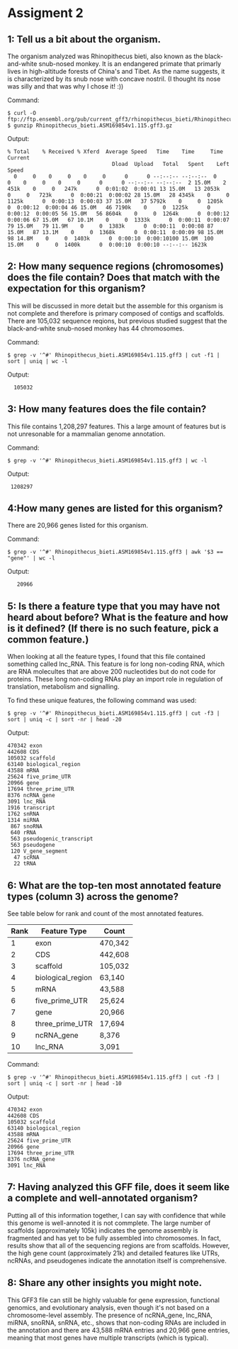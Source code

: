# Assigment 2

## 1: Tell us a bit about the organism.
The organism analyzed was Rhinopithecus bieti, also known as the black-and-white snub-nosed monkey. It is an endangered primate that primarly lives in high-altitude forests of China's and Tibet. As the name suggests, it is characterized by its snub nose with concave nostril. (I thought its nose was silly and that was why I chose it! :))

Command:
```
$ curl -O ftp://ftp.ensembl.org/pub/current_gff3/rhinopithecus_bieti/Rhinopithecus_bieti.ASM169854v1.115.gff3.gz
$ gunzip Rhinopithecus_bieti.ASM169854v1.115.gff3.gz
```
Output:
```
% Total    % Received % Xferd  Average Speed   Time    Time     Time  Current
                                 Dload  Upload   Total   Spent    Left  Speed
  0     0    0     0    0     0      0      0 --:--:-- --:--:--  0     0    0     0    0     0      0      0 --:--:-- --:--:--  2 15.0M    2  451k    0     0   247k      0  0:01:02  0:00:01 13 15.0M   13 2053k    0     0   723k      0  0:00:21  0:00:02 28 15.0M   28 4345k    0     0  1125k      0  0:00:13  0:00:03 37 15.0M   37 5792k    0     0  1205k      0  0:00:12  0:00:04 46 15.0M   46 7190k    0     0  1225k      0  0:00:12  0:00:05 56 15.0M   56 8604k    0     0  1264k      0  0:00:12  0:00:06 67 15.0M   67 10.1M    0     0  1333k      0  0:00:11  0:00:07 79 15.0M   79 11.9M    0     0  1383k      0  0:00:11  0:00:08 87 15.0M   87 13.1M    0     0  1368k      0  0:00:11  0:00:09 98 15.0M   98 14.8M    0     0  1403k      0  0:00:10  0:00:10100 15.0M  100 15.0M    0     0  1400k      0  0:00:10  0:00:10 --:--:-- 1623k
```

## 2: How many sequence regions (chromosomes) does the file contain? Does that match with the expectation for this organism?
This will be discussed in more detait but the assemble for this organism is not complete and therefore is primary composed of contigs and scaffolds. There are 105,032 sequence reqions, but previous studied suggest that the black-and-white snub-nosed monkey has 44 chromosomes. 

Command:
```
$ grep -v '^#' Rhinopithecus_bieti.ASM169854v1.115.gff3 | cut -f1 | sort | uniq | wc -l
```
Output:
```
  105032
```

## 3: How many features does the file contain?
This file contains 1,208,297 features. This a large amount of features but is not unresonable for a mammalian genome annotation. 

Command:
```
$ grep -v '^#' Rhinopithecus_bieti.ASM169854v1.115.gff3 | wc -l
```
 Output:
```
 1208297
```

## 4:How many genes are listed for this organism?
There are 20,966 genes listed for this organism. 

Command:
```
$ grep -v '^#' Rhinopithecus_bieti.ASM169854v1.115.gff3 | awk '$3 == "gene"' | wc -l

```
Output:
```
   20966
```

## 5: Is there a feature type that you may have not heard about before? What is the feature and how is it defined? (If there is no such feature, pick a common feature.)
When looking at all the feature types, I found that this file contained something called lnc_RNA. This feature is for long non-coding RNA, which are RNA molecultes that are above 200 nucleotides but do not code for proteins. These long non-coding RNAs play an import role in regulation of translation, metabolism and signalling. 

To find these unique features, the following command was used:
```
$ grep -v '^#' Rhinopithecus_bieti.ASM169854v1.115.gff3 | cut -f3 | sort | uniq -c | sort -nr | head -20
```
Output:
```
470342 exon
442608 CDS
105032 scaffold
63140 biological_region
43588 mRNA
25624 five_prime_UTR
20966 gene
17694 three_prime_UTR
8376 ncRNA_gene
3091 lnc_RNA
1916 transcript
1762 snRNA
1314 miRNA
 867 snoRNA
 640 rRNA
 563 pseudogenic_transcript
 563 pseudogene
 120 V_gene_segment
  47 scRNA
  22 tRNA
```

## 6: What are the top-ten most annotated feature types (column 3) across the genome?
See table below for rank and count of the most annotated features.

| Rank | Feature Type       | Count    |
|------|--------------------|----------|
| 1    | exon               | 470,342  |
| 2    | CDS                | 442,608  |
| 3    | scaffold           | 105,032  |
| 4    | biological_region  | 63,140   |
| 5    | mRNA               | 43,588   |
| 6    | five_prime_UTR     | 25,624   |
| 7    | gene               | 20,966   |
| 8    | three_prime_UTR    | 17,694   |
| 9    | ncRNA_gene         | 8,376    |
| 10   | lnc_RNA            | 3,091    |

Command: 
```
$ grep -v '^#' Rhinopithecus_bieti.ASM169854v1.115.gff3 | cut -f3 | sort | uniq -c | sort -nr | head -10
```
Output:
```
470342 exon
442608 CDS
105032 scaffold
63140 biological_region
43588 mRNA
25624 five_prime_UTR
20966 gene
17694 three_prime_UTR
8376 ncRNA_gene
3091 lnc_RNA
```

## 7: Having analyzed this GFF file, does it seem like a complete and well-annotated organism?
Putting all of this information together, I can say with confidence that while this genome is well-annoted it is not commplete. The large number of scaffolds (approximately 105k) indicates the genome assembly is fragmented and has yet to be fully assembled into chromosomes. In fact, results show that all of the sequencing regions are from scaffolds. However, the high gene count (approximately 21k) and detailed features like UTRs, ncRNAs, and pseudogenes indicate the annotation itself is comprehensive.

## 8: Share any other insights you might note.

This GFF3 file can still be highly valuable for gene expression, functional genomics, and evolutionary analysis, even though it's not based on a chromosome-level assembly. The presence of ncRNA_gene, lnc_RNA, miRNA, snoRNA, snRNA, etc., shows that non-coding RNAs are included in the annotation and there are 43,588 mRNA entries and 20,966 gene entries, meaning that most genes have multiple transcripts (which is typical). 
